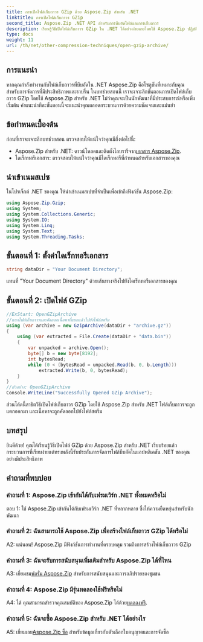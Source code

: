 ```yaml
---
title: การเปิดไฟล์เก็บถาวร GZip ด้วย Aspose.Zip สำหรับ .NET
linktitle: การเปิดไฟล์เก็บถาวร GZip
second_title: Aspose.Zip .NET API สำหรับการบีบอัดไฟล์และการเก็บถาวร
description: เรียนรู้วิธีเปิดไฟล์เก็บถาวร GZip ใน .NET ได้อย่างง่ายดายโดยใช้ Aspose.Zip ปฏิบัติตามคำแนะนำทีละขั้นตอนของเราเพื่อการจัดการไฟล์ที่มีประสิทธิภาพและราบรื่น
type: docs
weight: 11
url: /th/net/other-compression-techniques/open-gzip-archive/
---
```

## การแนะนำ

หากคุณกำลังทำงานกับไฟล์เก็บถาวรที่บีบอัดใน .NET Aspose.Zip คือโซลูชันที่เหมาะกับคุณสำหรับการจัดการที่มีประสิทธิภาพและราบรื่น ในบทช่วยสอนนี้ เราจะเจาะลึกขั้นตอนการเปิดไฟล์เก็บถาวร GZip โดยใช้ Aspose.Zip สำหรับ .NET ไม่ว่าคุณจะเป็นนักพัฒนาที่มีประสบการณ์หรือเพิ่งเริ่มต้น คำแนะนำทีละขั้นตอนนี้จะแนะนำคุณตลอดกระบวนการด้วยความชัดเจนและแม่นยำ

## ข้อกำหนดเบื้องต้น

ก่อนที่เราจะเจาะลึกบทช่วยสอน ตรวจสอบให้แน่ใจว่าคุณมีสิ่งต่อไปนี้:

-  Aspose.Zip สำหรับ .NET: ดาวน์โหลดและติดตั้งไลบรารีจาก[เอกสาร Aspose.Zip](https://reference.aspose.com/zip/net/).
- ไดเร็กทอรีเอกสาร: ตรวจสอบให้แน่ใจว่าคุณมีไดเร็กทอรีที่กำหนดสำหรับเอกสารของคุณ

## นำเข้าเนมสเปซ

ในโปรเจ็กต์ .NET ของคุณ ให้นำเข้าเนมสเปซที่จำเป็นเพื่อเข้าถึงฟังก์ชัน Aspose.Zip:

```csharp
using Aspose.Zip.Gzip;
using System;
using System.Collections.Generic;
using System.IO;
using System.Linq;
using System.Text;
using System.Threading.Tasks;
```

## ขั้นตอนที่ 1: ตั้งค่าไดเร็กทอรีเอกสาร

```csharp
string dataDir = "Your Document Directory";
```

แทนที่ "Your Document Directory" ด้วยเส้นทางจริงไปยังไดเร็กทอรีเอกสารของคุณ

## ขั้นตอนที่ 2: เปิดไฟล์ GZip

```csharp
//ExStart: OpenGZipArchive
//แยกไฟล์เก็บถาวรและคัดลอกเนื้อหาที่แยกแล้วไปยังไฟล์สตรีม
using (var archive = new GzipArchive(dataDir + "archive.gz"))
{
    using (var extracted = File.Create(dataDir + "data.bin"))
    {
        var unpacked = archive.Open();
        byte[] b = new byte[8192];
        int bytesRead;
        while (0 < (bytesRead = unpacked.Read(b, 0, b.Length)))
            extracted.Write(b, 0, bytesRead);
    }
}
//ตัวอย่าง: OpenGZipArchive
Console.WriteLine("Successfully Opened GZip Archive");
```

ส่วนโค้ดนี้สาธิตวิธีเปิดไฟล์เก็บถาวร GZip โดยใช้ Aspose.Zip สำหรับ .NET ไฟล์เก็บถาวรจะถูกแตกออกมา และเนื้อหาจะถูกคัดลอกไปยังไฟล์สตรีม

## บทสรุป

ยินดีด้วย! คุณได้เรียนรู้วิธีเปิดไฟล์ GZip ด้วย Aspose.Zip สำหรับ .NET เรียบร้อยแล้ว กระบวนการที่เรียบง่ายแต่ทรงพลังนี้รับประกันการจัดการไฟล์บีบอัดในแอปพลิเคชัน .NET ของคุณอย่างมีประสิทธิภาพ

## คำถามที่พบบ่อย

### คำถามที่ 1: Aspose.Zip เข้ากันได้กับเฟรมเวิร์ก .NET ทั้งหมดหรือไม่

ตอบ 1: ใช่ Aspose.Zip เข้ากันได้กับเฟรมเวิร์ก .NET ที่หลากหลาย ซึ่งให้ความยืดหยุ่นสำหรับนักพัฒนา

### คำถามที่ 2: ฉันสามารถใช้ Aspose.Zip เพื่อสร้างไฟล์เก็บถาวร GZip ได้หรือไม่

A2: แน่นอน! Aspose.Zip มีฟังก์ชันการทำงานที่ครอบคลุม รวมถึงการสร้างไฟล์เก็บถาวร GZip

### คำถามที่ 3: ฉันจะรับการสนับสนุนเพิ่มเติมสำหรับ Aspose.Zip ได้ที่ไหน

 A3: เยี่ยมชม[ฟอรั่ม Aspose.Zip](https://forum.aspose.com/c/zip/37) สำหรับการสนับสนุนและการอภิปรายของชุมชน

### คำถามที่ 4: Aspose.Zip มีรุ่นทดลองใช้ฟรีหรือไม่

 A4: ได้ คุณสามารถสำรวจคุณสมบัติของ Aspose.Zip ได้ด้วย[ทดลองฟรี](https://releases.aspose.com/).

### คำถามที่ 5: ฉันจะซื้อ Aspose.Zip สำหรับ .NET ได้อย่างไร

 A5: เยี่ยมเลย[Aspose.Zip ซื้อ](https://purchase.aspose.com/buy) สำหรับข้อมูลเกี่ยวกับตัวเลือกใบอนุญาตและการจัดซื้อ